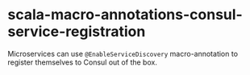 # scala-macro-annotations-consul-service-registration
Microservices can use `@EnableServiceDiscovery` macro-annotation to register themselves to Consul out of the box.
